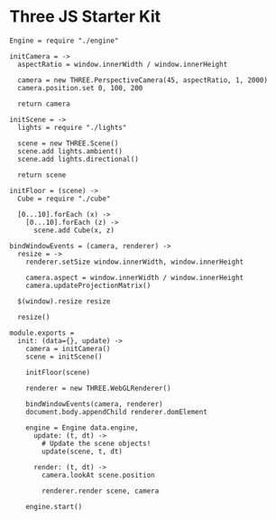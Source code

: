Three JS Starter Kit
====================

    Engine = require "./engine"

    initCamera = ->
      aspectRatio = window.innerWidth / window.innerHeight

      camera = new THREE.PerspectiveCamera(45, aspectRatio, 1, 2000)
      camera.position.set 0, 100, 200

      return camera

    initScene = ->
      lights = require "./lights"

      scene = new THREE.Scene()
      scene.add lights.ambient()
      scene.add lights.directional()

      return scene

    initFloor = (scene) ->
      Cube = require "./cube"

      [0...10].forEach (x) ->
        [0...10].forEach (z) ->
          scene.add Cube(x, z)

    bindWindowEvents = (camera, renderer) ->
      resize = ->
        renderer.setSize window.innerWidth, window.innerHeight

        camera.aspect = window.innerWidth / window.innerHeight
        camera.updateProjectionMatrix()

      $(window).resize resize

      resize()

    module.exports =
      init: (data={}, update) ->
        camera = initCamera()
        scene = initScene()

        initFloor(scene)

        renderer = new THREE.WebGLRenderer()

        bindWindowEvents(camera, renderer)
        document.body.appendChild renderer.domElement

        engine = Engine data.engine,
          update: (t, dt) ->
            # Update the scene objects!
            update(scene, t, dt)

          render: (t, dt) ->
            camera.lookAt scene.position

            renderer.render scene, camera

        engine.start()
